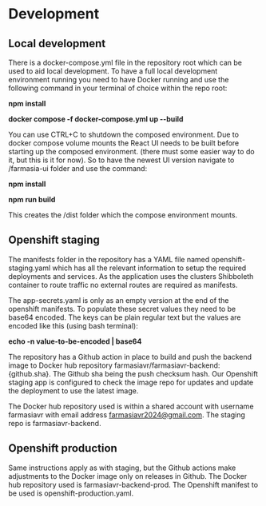 # Development

## Local development
There is a docker-compose.yml file in the repository root which can be used to aid local development. To have a full local development environment running you need to have Docker running and use the following command in your terminal of choice within the repo root:

**npm install**

**docker compose -f docker-compose.yml up --build**

You can use CTRL+C to shutdown the composed environment. Due to docker compose volume mounts the React UI needs to be built before starting up the composed environment. (there must some easier way to do it, but this is it for now). So to have the newest UI version navigate to /farmasia-ui folder and use the command:

**npm install**

**npm run build**

This creates the /dist folder which the compose environment mounts.

## Openshift staging
The manifests folder in the repository has a YAML file named openshift-staging.yaml which has all the relevant information to setup the required deployments and services. As the application uses the clusters Shibboleth container to route traffic no external routes are required as manifests. 

The app-secrets.yaml is only as an empty version at the end of the openshift manifests. To populate these secret values they need to be base64 encoded. The keys can be plain regular text but the values are encoded like this (using bash terminal):

**echo -n value-to-be-encoded | base64**

The repository has a Github action in place to build and push the backend image to Docker hub repository farmasiavr/farmasiavr-backend:{github.sha}. The Github sha being the push checksum hash. Our Openshift staging app is configured to check the image repo for updates and update the deployment to use the latest image. 

The Docker hub repository used is within a shared account with username farmasiavr with email address farmasiavr2024@gmail.com. The staging repo is farmasiavr-backend. 

## Openshift production
Same instructions apply as with staging, but the Github actions make adjustments to the Docker image only on releases in Github. The Docker hub repository used is farmasiavr-backend-prod. The Openshift manifest to be used is openshift-production.yaml.

